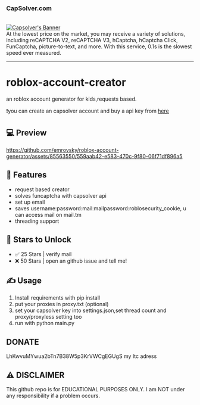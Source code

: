 <h3>
        <h3>CapSolver.com</h3>
        <br>
        <a href="https://dashboard.capsolver.com/passport/register?inviteCode=c0lAroQKe-UX">
            <img src="https://cdn.discordapp.com/attachments/1118100754415235113/1199591417908043807/IMG_20240124_084750_440.png?ex=65c31991&is=65b0a491&hm=48471798334aad7cdba1ac4ceb03a3c38f8400e4498e56a8f22e564e0f3f40c3&" alt="Capsolver's Banner">
        </a>
</h3>
<br>
At the lowest price on the market, you may receive a variety of solutions, including reCAPTCHA V2, reCAPTCHA V3, hCaptcha, hCaptcha Click, FunCaptcha, picture-to-text, and more. With this service, 0.1s is the slowest speed ever measured.
<hr>


# roblox-account-creator

an roblox account generator for kids,requests based.



❗️you can create an capsolver account and buy a api key from [here](https://dashboard.capsolver.com/passport/register?inviteCode=c0lAroQKe-UX)

## 💻 Preview



https://github.com/emrovsky/roblox-account-generator/assets/85563550/559aab42-e583-470c-9f80-06f71df896a5







## 👾 Features
- request based creator
- solves funcaptcha with capsolver api
- set up email
- saves username:password:mail:mailpassword:roblosecurity_cookie, u can access mail on mail.tm
- threading support


## 🌟 Stars to Unlock

- ✅ 25 Stars | verify mail
- ❌ 50 Stars | open an github issue and tell me!





## ✍️ Usage
1. Install requirements with pip install
2. put your proxies in proxy.txt (optional)
3. set your capsolver key into settings.json,set thread count and proxy/proxyless setting too
4. run with python main.py

## DONATE
LhKwvuMYwua2bTn7B38W5p3KrVWCgEGUgS my ltc adress


## ⚠️ DISCLAIMER
This github repo is for EDUCATIONAL PURPOSES ONLY. I am NOT under any responsibility if a problem occurs.

